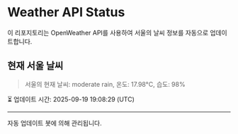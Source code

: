
# Weather API Status

이 리포지토리는 OpenWeather API를 사용하여 서울의 날씨 정보를 자동으로 업데이트합니다.

## 현재 서울 날씨
> 서울의 현재 날씨: moderate rain, 온도: 17.98°C, 습도: 98%

⏳ 업데이트 시간: 2025-09-19 19:08:29 (UTC)

---
자동 업데이트 봇에 의해 관리됩니다.
